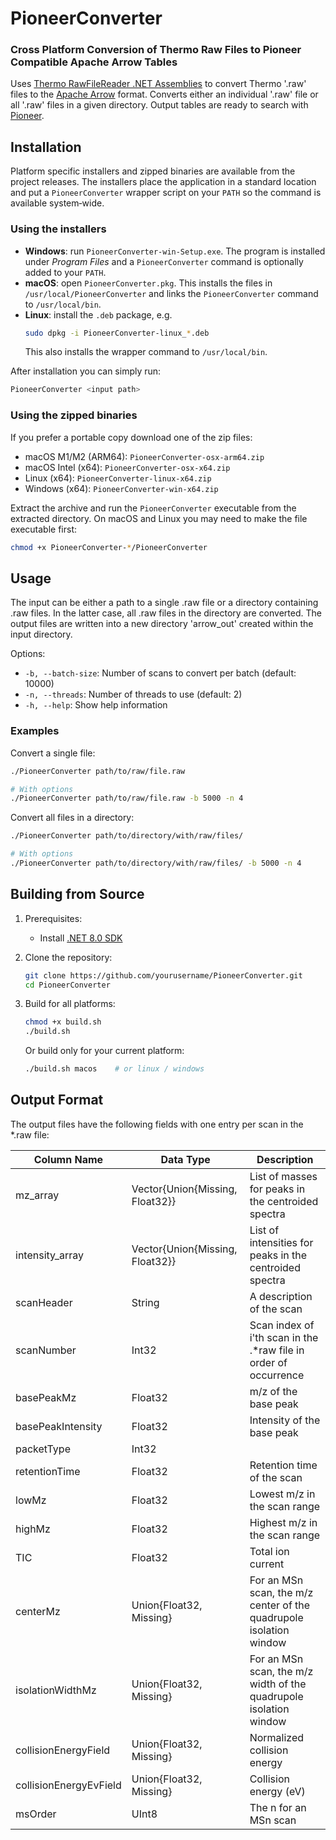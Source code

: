 # PioneerConverter

### Cross Platform Conversion of Thermo Raw Files to Pioneer Compatible Apache Arrow Tables

Uses [Thermo RawFileReader .NET Assemblies](https://github.com/thermofisherlsms/RawFileReader) to convert Thermo '.raw' files to the [Apache Arrow](https://arrow.apache.org/) format. 
Converts either an individual '.raw' file or all '.raw' files in a given directory. Output tables are ready to search with [Pioneer](https://github.com/nwamsley1/Pioneer.jl).

## Installation

Platform specific installers and zipped binaries are available from the
project releases.  The installers place the application in a standard
location and put a `PioneerConverter` wrapper script on your `PATH` so
the command is available system&#8209;wide.

### Using the installers

- **Windows**: run `PioneerConverter-win-Setup.exe`.  The program is
  installed under *Program&nbsp;Files* and a `PioneerConverter` command
  is optionally added to your `PATH`.
- **macOS**: open `PioneerConverter.pkg`.  This installs the files in
  `/usr/local/PioneerConverter` and links the `PioneerConverter` command
  to `/usr/local/bin`.
- **Linux**: install the `.deb` package, e.g.
  ```bash
  sudo dpkg -i PioneerConverter-linux_*.deb
  ```
  This also installs the wrapper command to `/usr/local/bin`.

After installation you can simply run:

```bash
PioneerConverter <input path>
```

### Using the zipped binaries

If you prefer a portable copy download one of the zip files:

- macOS M1/M2 (ARM64): `PioneerConverter-osx-arm64.zip`
- macOS Intel (x64): `PioneerConverter-osx-x64.zip`
- Linux (x64): `PioneerConverter-linux-x64.zip`
- Windows (x64): `PioneerConverter-win-x64.zip`

Extract the archive and run the `PioneerConverter` executable from the
extracted directory.  On macOS and Linux you may need to make the file
executable first:

```bash
chmod +x PioneerConverter-*/PioneerConverter
```

## Usage

The input can be either a path to a single .raw file or a directory containing .raw files. In the latter case, all .raw files in the directory are converted. The output files are written into a new directory 'arrow_out' created within the input directory.

Options:
- `-b, --batch-size`: Number of scans to convert per batch (default: 10000)
- `-n, --threads`: Number of threads to use (default: 2)
- `-h, --help`: Show help information

### Examples

Convert a single file:
```bash
./PioneerConverter path/to/raw/file.raw

# With options
./PioneerConverter path/to/raw/file.raw -b 5000 -n 4
```

Convert all files in a directory:
```bash
./PioneerConverter path/to/directory/with/raw/files/

# With options
./PioneerConverter path/to/directory/with/raw/files/ -b 5000 -n 4
```

## Building from Source

1. Prerequisites:
   - Install [.NET 8.0 SDK](https://dotnet.microsoft.com/download/dotnet/8.0)

2. Clone the repository:
   ```bash
   git clone https://github.com/yourusername/PioneerConverter.git
   cd PioneerConverter
   ```

3. Build for all platforms:
   ```bash
   chmod +x build.sh
   ./build.sh
   ```

   Or build only for your current platform:
   ```bash
   ./build.sh macos    # or linux / windows
   ```

## Output Format

The output files have the following fields with one entry per scan in the *.raw file:

| Column Name | Data Type | Description |
|------------|-----------|-------------|
| mz_array | Vector{Union{Missing, Float32}} | List of masses for peaks in the centroided spectra |
| intensity_array | Vector{Union{Missing, Float32}} | List of intensities for peaks in the centroided spectra |
| scanHeader | String | A description of the scan |
| scanNumber | Int32 | Scan index of i'th scan in the .*raw file in order of occurrence |
| basePeakMz | Float32 | m/z of the base peak |
| basePeakIntensity | Float32 | Intensity of the base peak |
| packetType | Int32 | |
| retentionTime | Float32 | Retention time of the scan |
| lowMz | Float32 | Lowest m/z in the scan range |
| highMz | Float32 | Highest m/z in the scan range |
| TIC | Float32 | Total ion current |
| centerMz | Union{Float32, Missing} | For an MSn scan, the m/z center of the quadrupole isolation window |
| isolationWidthMz | Union{Float32, Missing} | For an MSn scan, the m/z width of the quadrupole isolation window |
| collisionEnergyField | Union{Float32, Missing} | Normalized collision energy |
| collisionEnergyEvField | Union{Float32, Missing} | Collision energy (eV) |
| msOrder | UInt8 | The n for an MSn scan |